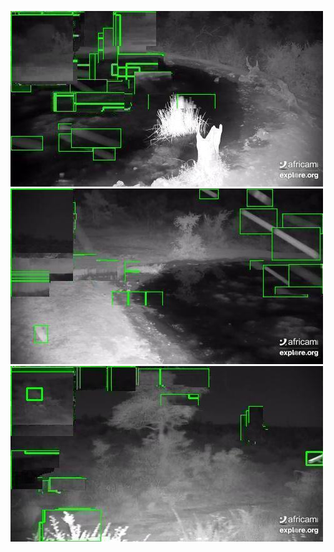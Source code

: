 ![20200704-232000-235005](in/20200704/20200704-232000-235005_0_.jpg)
![20200704-235010-000000](in/20200704/20200704-235010-000000_0_.jpg)
![20200705-000005-003010](in/20200705/20200705-000005-003010_0_.jpg)
